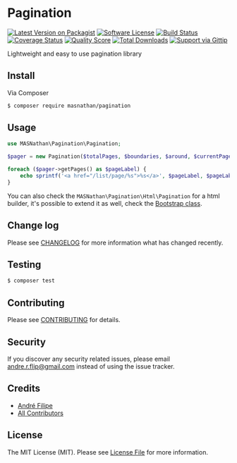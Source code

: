 # Pagination

[![Latest Version on Packagist](https://img.shields.io/packagist/v/masnathan/pagination.svg?style=flat-square)](https://packagist.org/packages/masnathan/pagination)
[![Software License](https://img.shields.io/badge/license-MIT-brightgreen.svg?style=flat-square)](LICENSE.md)
[![Build Status](https://img.shields.io/travis/MASNathan/Pagination/master.svg?style=flat-square)](https://travis-ci.org/MASNathan/Pagination)
[![Coverage Status](https://img.shields.io/scrutinizer/coverage/g/masnathan/pagination.svg?style=flat-square)](https://scrutinizer-ci.com/g/masnathan/pagination/code-structure)
[![Quality Score](https://img.shields.io/scrutinizer/g/masnathan/pagination.svg?style=flat-square)](https://scrutinizer-ci.com/g/masnathan/pagination)
[![Total Downloads](https://img.shields.io/packagist/dt/masnathan/pagination.svg?style=flat-square)](https://packagist.org/packages/masnathan/pagination)
[![Support via Gittip](https://img.shields.io/gittip/ReiDuKuduro.svg?style=flat-square)](https://gratipay.com/~ReiDuKuduro/)

Lightweight and easy to use pagination library

## Install

Via Composer

``` bash
$ composer require masnathan/pagination
```

## Usage

``` php
use MASNathan\Pagination\Pagination;

$pager = new Pagination($totalPages, $boundaries, $around, $currentPage);

foreach ($pager->getPages() as $pageLabel) {
    echo sprintf('<a href="/list/page/%s">%s</a>', $pageLabel, $pageLabel);
}
```

You can also check the ```MASNathan\Pagination\Html\Pagination``` for a html builder, it's possible to extend it as well, check the [Bootstrap class](src/Html/Bootstrap.php).

## Change log

Please see [CHANGELOG](CHANGELOG.md) for more information what has changed recently.

## Testing

``` bash
$ composer test
```

## Contributing

Please see [CONTRIBUTING](CONTRIBUTING.md) for details.

## Security

If you discover any security related issues, please email andre.r.flip@gmail.com instead of using the issue tracker.

## Credits

- [André Filipe](https://github.com/masnathan)
- [All Contributors](../../contributors)

## License

The MIT License (MIT). Please see [License File](LICENSE.md) for more information.
